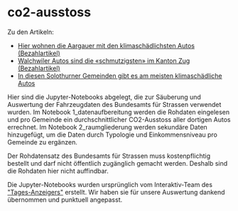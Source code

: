 # co2-ausstoss

Zu den Artikeln:

* [Hier wohnen die Aargauer mit den klimaschädlichsten Autos (Bezahlartikel)](https://www.aargauerzeitung.ch/ld.2136488)
* [Walchwiler Autos sind die «schmutzigsten» im Kanton Zug (Bezahlartikel)](https://www.luzernerzeitung.ch/zentralschweiz/zug/interaktive-karte-walchwiler-autos-sind-die-groessten-dreckschleudern-im-kanton-zug-ld.2140108)
* [In diesen Solothurner Gemeinden gibt es am meisten klimaschädliche Autos](https://www.solothurnerzeitung.ch/solothurn/kanton-solothurn/interaktive-karte-in-diesen-gemeinden-gibt-es-am-meisten-klimaschaedliche-autos-ld.2142910)

Hier sind die Jupyter-Notebooks abgelegt, die zur Säuberung und Auswertung der Fahrzeugdaten des Bundesamts für Strassen verwendet wurden. Im Notebook 1_datenaufbereitung werden die Rohdaten eingelesen und pro Gemeinde ein durchschnittlicher CO2-Ausstoss aller dortigen Autos errechnet. Im Notebook 2_raumgliederung werden sekundäre Daten hinzugefügt, um die Daten durch Typologie und Einkommensniveau pro Gemeinde zu ergänzen.

Der Rohdatensatz des Bundesamts für Strassen muss kostenpflichtig bestellt und darf nicht öffentlich zugänglich gemacht werden. Deshalb sind die Rohdaten hier nicht auffindbar.

Die Jupyter-Notebooks wurden ursprünglich vom Interaktiv-Team des ["Tages-Anzeigers"](https://github.com/tamedia-ddj/2020-03-07_co2) erstellt. Wir haben sie für unsere Auswertung dankend übernommen und punktuell angepasst.
